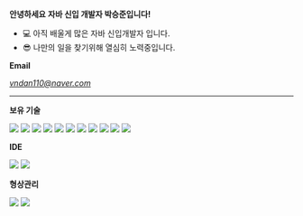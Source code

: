 **안녕하세요**
**자바 신입 개발자 박승준입니다!**

* 💻 아직 배울게 많은 자바 신입개발자 입니다.
* 😎 나만의 일을 찾기위해 열심히 노력중입니다.

**Email**

*vndan110@naver.com*

---

**보유 기술**  

<img src="https://img.shields.io/badge/JavaScript-F7DF1E?style=for-the-badge&logo=JavaScript&logoColor=white">


<img src="https://img.shields.io/badge/HTML5-E34F26?style=for-the-badge&logo=HTML5&logoColor=white">
<img src="https://img.shields.io/badge/jQuery-0769AD?style=for-the-badge&logo=jQuery&logoColor=white">
<img src="https://img.shields.io/badge/Bootstrap-7952B3?style=for-the-badge&logo=Bootstrap&logoColor=white">
<img src="https://img.shields.io/badge/Spring-6DB33F?style=for-the-badge&logo=Spring&logoColor=white">  

<img src="https://img.shields.io/badge/Apache Tomcat-F8DC75?style=for-the-badge&logo=Apache Tomcat&logoColor=white">
<img src="https://img.shields.io/badge/Amazon AWS-232F3E?style=for-the-badge&logo=Amazon AWS&logoColor=white">  

<img src="https://img.shields.io/badge/Apache Maven-C71A36?style=for-the-badge&logo=Apache Maven&logoColor=white">
<img src="https://img.shields.io/badge/MySQL-4479A1?style=for-the-badge&logo=MySQL&logoColor=white">  


<img src="https://img.shields.io/badge/Oracle-F80000?style=for-the-badge&logo=Oracle&logoColor=white">
<img src="https://img.shields.io/badge/JAVA-F80000?style=for-the-badge&logo=JAVA&logoColor=white">

**IDE**

<img src="https://img.shields.io/badge/Eclipse IDE-2C2255?style=for-the-badge&logo=Eclipse IDE&logoColor=white">
<img src="https://img.shields.io/badge/Visual Studio Code IDE-007ACC?style=for-the-badge&logo=Visual Studio Code&logoColor=white">

**형상관리**

<img src="https://img.shields.io/badge/Git-F05032?style=for-the-badge&logo=Git&logoColor=white">
<img src="https://img.shields.io/badge/GitHub-181717?style=for-the-badge&logo=GitHub&logoColor=white">




